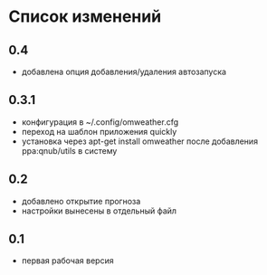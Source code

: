 Список изменений
================

0.4
-----

* добавлена опция добавления/удаления автозапуска


0.3.1
-----

* конфигурация в ~/.config/omweather.cfg
* переход на шаблон приложения quickly
* установка через apt-get install omweather после добавления ppa:qnub/utils в систему

0.2
----

* добавлено открытие прогноза
* настройки вынесены в отдельный файл


0.1
----

* первая рабочая версия
